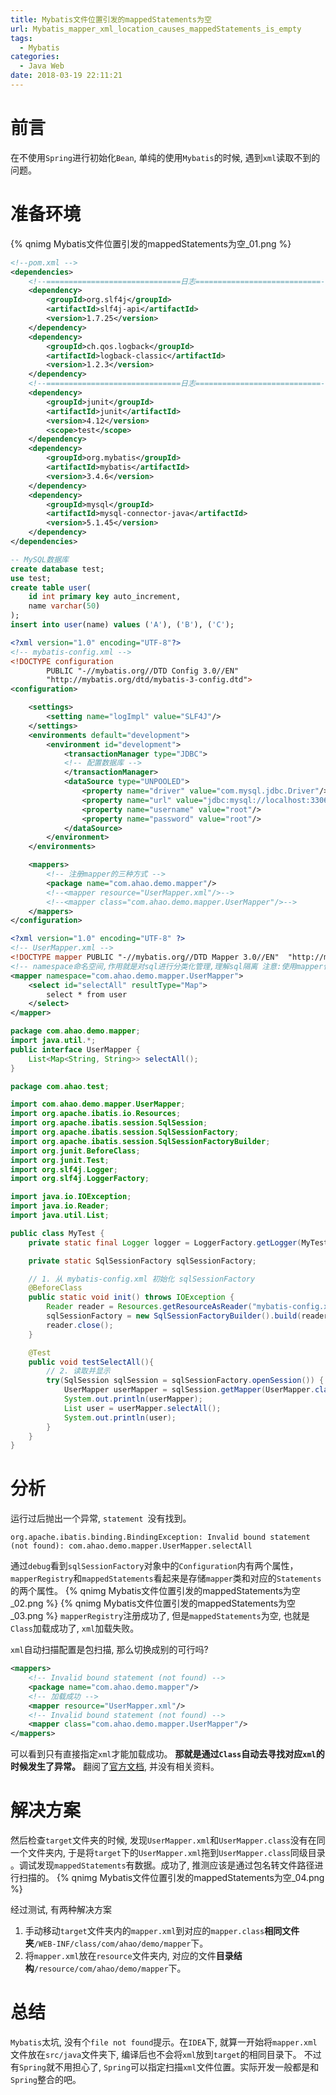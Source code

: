 ```yaml
---
title: Mybatis文件位置引发的mappedStatements为空
url: Mybatis_mapper_xml_location_causes_mappedStatements_is_empty
tags: 
  - Mybatis
categories:
  - Java Web
date: 2018-03-19 22:11:21
---
```

# 前言
在不使用`Spring`进行初始化`Bean`, 单纯的使用`Mybatis`的时候, 遇到`xml`读取不到的问题。

<!-- more -->

# 准备环境
{% qnimg Mybatis文件位置引发的mappedStatements为空_01.png %}
```xml
<!--pom.xml -->
<dependencies>
    <!--==============================日志============================-->
    <dependency>
        <groupId>org.slf4j</groupId>
        <artifactId>slf4j-api</artifactId>
        <version>1.7.25</version>
    </dependency>
    <dependency>
        <groupId>ch.qos.logback</groupId>
        <artifactId>logback-classic</artifactId>
        <version>1.2.3</version>
    </dependency>
    <!--==============================日志============================-->
    <dependency>
        <groupId>junit</groupId>
        <artifactId>junit</artifactId>
        <version>4.12</version>
        <scope>test</scope>
    </dependency>
    <dependency>
        <groupId>org.mybatis</groupId>
        <artifactId>mybatis</artifactId>
        <version>3.4.6</version>
    </dependency>
    <dependency>
        <groupId>mysql</groupId>
        <artifactId>mysql-connector-java</artifactId>
        <version>5.1.45</version>
    </dependency>
</dependencies>
```

```sql
-- MySQL数据库
create database test;
use test;
create table user(
    id int primary key auto_increment,
    name varchar(50)
);
insert into user(name) values ('A'), ('B'), ('C');
```

```xml
<?xml version="1.0" encoding="UTF-8"?>
<!-- mybatis-config.xml -->
<!DOCTYPE configuration
        PUBLIC "-//mybatis.org//DTD Config 3.0//EN"
        "http://mybatis.org/dtd/mybatis-3-config.dtd">
<configuration>

    <settings>
        <setting name="logImpl" value="SLF4J"/>
    </settings>
    <environments default="development">
        <environment id="development">
            <transactionManager type="JDBC">
            <!-- 配置数据库 -->
            </transactionManager>
            <dataSource type="UNPOOLED">
                <property name="driver" value="com.mysql.jdbc.Driver"/>
                <property name="url" value="jdbc:mysql://localhost:3306/test"/>
                <property name="username" value="root"/>
                <property name="password" value="root"/>
            </dataSource>
        </environment>
    </environments>

    <mappers>
        <!-- 注册mapper的三种方式 -->
        <package name="com.ahao.demo.mapper"/>
        <!--<mapper resource="UserMapper.xml"/>-->
        <!--<mapper class="com.ahao.demo.mapper.UserMapper"/>-->
    </mappers>
</configuration>
```
```xml
<?xml version="1.0" encoding="UTF-8" ?>
<!-- UserMapper.xml -->
<!DOCTYPE mapper PUBLIC "-//mybatis.org//DTD Mapper 3.0//EN"  "http://mybatis.org/dtd/mybatis-3-mapper.dtd">
<!-- namespace命名空间,作用就是对sql进行分类化管理,理解sql隔离 注意:使用mapper代理方法开发,namespace有特殊重要的作用,namespace等于mapper接口地址 -->
<mapper namespace="com.ahao.demo.mapper.UserMapper">
    <select id="selectAll" resultType="Map">
        select * from user
    </select>
</mapper>
```
```java
package com.ahao.demo.mapper;
import java.util.*;
public interface UserMapper {
    List<Map<String, String>> selectAll();
}
```
```java
package com.ahao.test;

import com.ahao.demo.mapper.UserMapper;
import org.apache.ibatis.io.Resources;
import org.apache.ibatis.session.SqlSession;
import org.apache.ibatis.session.SqlSessionFactory;
import org.apache.ibatis.session.SqlSessionFactoryBuilder;
import org.junit.BeforeClass;
import org.junit.Test;
import org.slf4j.Logger;
import org.slf4j.LoggerFactory;

import java.io.IOException;
import java.io.Reader;
import java.util.List;

public class MyTest {
    private static final Logger logger = LoggerFactory.getLogger(MyTest.class);

    private static SqlSessionFactory sqlSessionFactory;

    // 1. 从 mybatis-config.xml 初始化 sqlSessionFactory
    @BeforeClass
    public static void init() throws IOException {
        Reader reader = Resources.getResourceAsReader("mybatis-config.xml");
        sqlSessionFactory = new SqlSessionFactoryBuilder().build(reader);
        reader.close();
    }

    @Test
    public void testSelectAll(){
        // 2. 读取并显示
        try(SqlSession sqlSession = sqlSessionFactory.openSession()) {
            UserMapper userMapper = sqlSession.getMapper(UserMapper.class);
            System.out.println(userMapper);
            List user = userMapper.selectAll();
            System.out.println(user);
        }
    }
}
```

# 分析
运行过后抛出一个异常, `statement `没有找到。
```
org.apache.ibatis.binding.BindingException: Invalid bound statement (not found): com.ahao.demo.mapper.UserMapper.selectAll
```

通过`debug`看到`sqlSessionFactory`对象中的`Configuration`内有两个属性，`mapperRegistry`和`mappedStatements`看起来是存储`mapper`类和对应的`Statements`的两个属性。
{% qnimg Mybatis文件位置引发的mappedStatements为空_02.png %}
{% qnimg Mybatis文件位置引发的mappedStatements为空_03.png %}
`mapperRegistry`注册成功了, 但是`mappedStatements`为空, 也就是`Class`加载成功了, `xml`加载失败。

`xml`自动扫描配置是包扫描, 那么切换成别的可行吗?
```xml
<mappers>
    <!-- Invalid bound statement (not found) -->
    <package name="com.ahao.demo.mapper"/>
    <!-- 加载成功 -->
    <mapper resource="UserMapper.xml"/>
    <!-- Invalid bound statement (not found) -->
    <mapper class="com.ahao.demo.mapper.UserMapper"/>
</mappers>
```
可以看到只有直接指定`xml`才能加载成功。
**那就是通过`Class`自动去寻找对应`xml`的时候发生了异常。**
翻阅了[官方文档](http://www.mybatis.org/mybatis-3/zh/configuration.html#mappers), 并没有相关资料。

# 解决方案
然后检查`target`文件夹的时候, 发现`UserMapper.xml`和`UserMapper.class`没有在同一个文件夹内, 于是将`target`下的`UserMapper.xml`拖到`UserMapper.class`同级目录
。调试发现`mappedStatements`有数据。成功了, 推测应该是通过包名转文件路径进行扫描的。
{% qnimg Mybatis文件位置引发的mappedStatements为空_04.png %}

经过测试, 有两种解决方案
1. 手动移动`target`文件夹内的`mapper.xml`到对应的`mapper.class`**相同文件夹**`/WEB-INF/class/com/ahao/demo/mapper`下。
2. 将`mapper.xml`放在`resource`文件夹内, 对应的文件**目录结构**`/resource/com/ahao/demo/mapper`下。

# 总结
`Mybatis`太坑, 没有个`file not found`提示。在`IDEA`下, 就算一开始将`mapper.xml`文件放在`src/java`文件夹下, 编译后也不会将`xml`放到`target`的相同目录下。
不过有`Spring`就不用担心了, `Spring`可以指定扫描`xml`文件位置。实际开发一般都是和`Spring`整合的吧。
